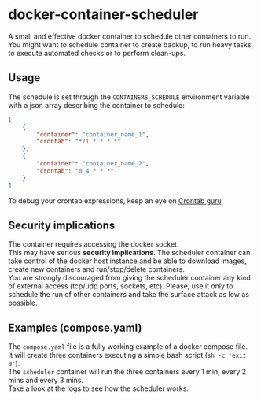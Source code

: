 # docker-container-scheduler

A small and effective docker container to schedule other containers to run.  
You might want to schedule container to create backup, to run heavy tasks, to execute automated checks or 
to perform clean-ups.

## Usage

The schedule is set through the `CONTAINERS_SCHEDULE` environment variable with a json array describing the container 
to schedule:
```json
[
    {
        "container": "container_name_1",
        "crontab": "*/1 * * * *"
    },
    {
        "container": "container_name_2",
        "crontab": "0 4 * * *"
    }
]
```

To debug your crontab expressions, keep an eye on [Crontab guru](https://crontab.guru/)

## Security implications

The container requires accessing the docker socket.  
This may have serious **security implications**. The scheduler container can take control of the docker host instance
and be able to download images, create new containers and run/stop/delete containers.  
You are strongly discouraged from giving the scheduler container any kind of external access (tcp/udp ports, 
sockets, etc). Please, use it only to schedule the run of other containers and take the surface attack as low 
as possible.

## Examples (compose.yaml)

The `compose.yaml` file is a fully working example of a docker compose file.  
It will create three containers executing a simple bash script (`sh -c 'exit 0'`).  
The `scheduler` container will run the three containers every 1 min, every 2 mins and every 3 mins.  
Take a look at the logs to see how the scheduler works.
